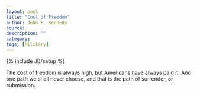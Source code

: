 ```yaml
---
layout: post
title: "Cost of Freedom"
author: John F. Kennedy
source:
description: ""
category:
tags: [Military]
---
```

{% include JB/setup %}

The cost of freedom is always high, but Americans have always paid it. And one path we shall never choose, and that is the path of surrender, or submission.
